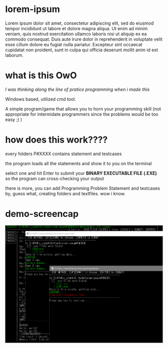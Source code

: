 # lorem-ipsum
Lorem ipsum dolor sit amet, consectetur adipiscing elit, sed do eiusmod tempor incididunt ut labore et dolore magna aliqua. Ut enim ad minim veniam, quis nostrud exercitation ullamco laboris nisi ut aliquip ex ea commodo consequat. Duis aute irure dolor in reprehenderit in voluptate velit esse cillum dolore eu fugiat nulla pariatur. Excepteur sint occaecat cupidatat non proident, sunt in culpa qui officia deserunt mollit anim id est laborum.


# what is this OwO
_I was thinking along the line of pratice programming when i made this_

Windows based, utilized cmd tool. 

A simple program/game that allows you to horn your programming skill (not appropriate for intermidate programmers since the problems would be too easy ;) )

# how does this work????
every folders P#XXXX contains statement and testcases

the program loads all the statements and show it to you on the terminal

select one and hit Enter to submit your **BINARY EXECUTABLE FILE (.EXE)** so the program can cross-checking your output

there is more, you can add Programming Problem Statement and testcases by, guess what, creating folders and textfiles. wow i know.

# demo-screencap
![alt text](https://github.com/nvatuan/lorem-ipsum/blob/master/project-demo-cap.png?raw=true)
